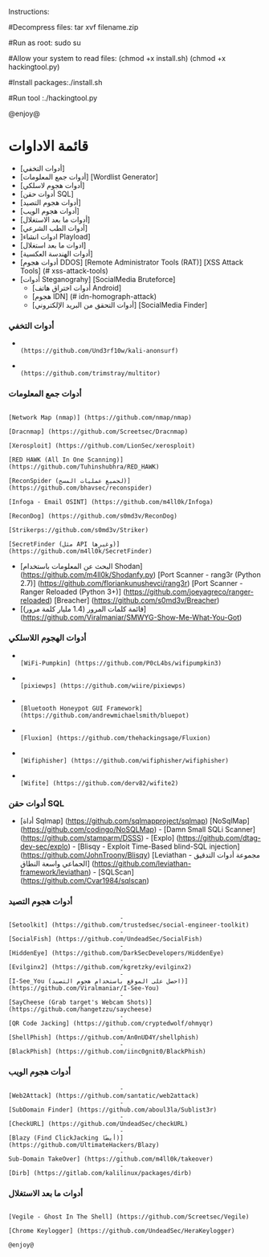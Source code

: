 Instructions:

#Decompress files: tar xvf filename.zip 

#Run as root: sudo su 

#Allow your system to read files: (chmod +x install.sh)
(chmod +x hackingtool.py)

#Install packages:./install.sh

#Run tool :./hackingtool.py 

@enjoy@

# قائمة الاداوات 
- [أدوات التخفي]
- [أدوات جمع المعلومات] 
                                                                                                                                                  [Wordlist Generator] 
- [أدوات هجوم لاسلكي] 
- [أدوات حقن SQL] 
- [أدوات هجوم التصيد] 
- [أدوات هجوم الويب] 
- [أدوات ما بعد الاستغلال] 
- [أدوات الطب الشرعي]
- ]ادوات انشاء Playload] 
- [ادوات ما بعد استغلال] 
- [أدوات الهندسة العكسية]
- [أدوات هجوم DDOS] 
                                                                                                                                   [Remote Administrator Tools (RAT)]
                                                                                                                              [XSS Attack Tools] (# xss-attack-tools)
- [أدوات Steganograhy]
                                                                                                                                             [SocialMedia Bruteforce]
     - [أدوات اختراق هاتف Android] 
     - [هجوم IDN] (# idn-homograph-attack)
     - [أدوات التحقق من البريد الإلكتروني]
                                                                                                                                            [SocialMedia Finder] 
                                                                                                                        
                                                                                                                        
                                                                                                                        
                                                                                                                        
                                                                                                                        
### أدوات التخفي

-                                                                                                                        (https://github.com/Und3rf10w/kali-anonsurf)
-                                                                                                                   
                                                                                                                            (https://github.com/trimstray/multitor)
### أدوات جمع المعلومات
                                                                                                                     [Network Map (nmap)] (https://github.com/nmap/nmap) 
                                                                                                                      [Dracnmap] (https://github.com/Screetsec/Dracnmap)
                                                                                                                    [Xerosploit] (https://github.com/LionSec/xerosploit)
                                                                                             [RED HAWK (All In One Scanning)] (https://github.com/Tuhinshubhra/RED_HAWK)
                                                                                           [ReconSpider (لجميع عمليات المسح)] (https://github.com/bhavsec/reconspider)
                                                                                                              [Infoga - Email OSINT] (https://github.com/m4ll0k/Infoga)
                                                                                                                       [ReconDog] (https://github.com/s0md3v/ReconDog)
                                                                                                                              [Strikerps://github.com/s0md3v/Striker)
                                                                                             [SecretFinder (مثل API وغيرها)] (https://github.com/m4ll0k/SecretFinder)
- [البحث عن المعلومات باستخدام Shodan] (https://github.com/m4ll0k/Shodanfy.py)
                                                                                     [Port Scanner - rang3r (Python 2.7)] (https://github.com/floriankunushevci/rang3r)
                                                                          [Port Scanner - Ranger Reloaded (Python 3+)] (https://github.com/joeyagreco/ranger-reloaded)
                                                                                                                       [Breacher] (https://github.com/s0md3v/Breacher)
- [قائمة كلمات المرور (1.4 مليار كلمة مرور)] (https://github.com/Viralmaniar/SMWYG-Show-Me-What-You-Got)
### أدوات الهجوم اللاسلكي
-                                                                                                              [WiFi-Pumpkin] (https://github.com/P0cL4bs/wifipumpkin3)
-                                                                                                                       [pixiewps] (https://github.com/wiire/pixiewps)
-                                                                                   [Bluetooth Honeypot GUI Framework] (https://github.com/andrewmichaelsmith/bluepot)
-                                                                                                                 [Fluxion] (https://github.com/thehackingsage/Fluxion)
-                                                                                                            [Wifiphisher] (https://github.com/wifiphisher/wifiphisher)
-                                                                                                                          [Wifite] (https://github.com/derv82/wifite2)
### أدوات حقن SQL
- [أداة Sqlmap] (https://github.com/sqlmapproject/sqlmap)
                                                                                                                       [NoSqlMap] (https://github.com/codingo/NoSQLMap)
                                                                                                         - [Damn Small SQLi Scanner] (https://github.com/stamparm/DSSS)
                                                                                                                    - [Explo] (https://github.com/dtag-dev-sec/explo)
                                                                            - [Blisqy - Exploit Time-Based blind-SQL injection] (https://github.com/JohnTroony/Blisqy)
                                                         [Leviathan - مجموعة أدوات التدقيق الجماعي واسعة النطاق] (https://github.com/leviathan-framework/leviathan)
                                                                                                                      - [SQLScan] (https://github.com/Cvar1984/sqlscan)
### أدوات هجوم التصيد
                                   -                                                                [Setoolkit] (https://github.com/trustedsec/social-engineer-toolkit)
                                   -                                                                [SocialFish] (https://github.com/UndeadSec/SocialFish)
                                   -                                                                       [HiddenEye] (https://github.com/DarkSecDevelopers/HiddenEye)
                                   -                                                                       [Evilginx2] (https://github.com/kgretzky/evilginx2)
                                   -                                    [I-See_You (احصل على الموقع باستخدام هجوم التصيد)] (https://github.com/Viralmaniar/I-See-You)
                                   -                                                 [SayCheese (Grab target's Webcam Shots)] (https://github.com/hangetzzu/saycheese)
                                   -                                                                         [QR Code Jacking] (https://github.com/cryptedwolf/ohmyqr)
                                   -                                                                        [ShellPhish] (https://github.com/An0nUD4Y/shellphish)
                                   -                                                                        [BlackPhish] (https://github.com/iinc0gnit0/BlackPhish)
### أدوات هجوم الويب
                                   -                                                                          [Web2Attack] (https://github.com/santatic/web2attack)
                                   -                                                                          [SubDomain Finder] (https://github.com/aboul3la/Sublist3r)
                                   -                                                                              [CheckURL] (https://github.com/UndeadSec/checkURL)
                                   -                                                      [Blazy (Find ClickJacking أيضًا)] (https://github.com/UltimateHackers/Blazy)
                                   -                                                                        Sub-Domain TakeOver] (https://github.com/m4ll0k/takeover)
                                   -                                                                              [Dirb] (https://gitlab.com/kalilinux/packages/dirb)
### أدوات ما بعد الاستغلال                                   
                                                                                              [Vegile - Ghost In The Shell] (https://github.com/Screetsec/Vegile)
                                                                                              [Chrome Keylogger] (https://github.com/UndeadSec/HeraKeylogger)
                                                                                                               @enjoy@
